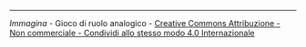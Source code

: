 ----

*Immagina* - Gioco di ruolo analogico - [Creative Commons Attribuzione - Non commerciale - Condividi allo stesso modo 4.0 Internazionale](https://creativecommons.org/licenses/by-nc-sa/4.0/deed.it)
